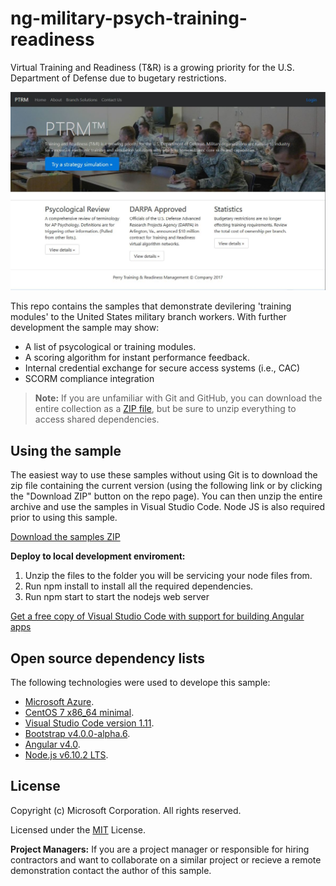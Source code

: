 # ng-military-psych-training-readiness
Virtual Training and Readiness (T&amp;R) is a growing priority for the U.S. Department of Defense due to bugetary restrictions.

![Screen shot](https://github.com/185SE14THST/ng-military-psych-training-readiness/blob/master/sample.jpg "Sample")

This repo contains the samples that demonstrate devilering 'training modules' to the United States military branch workers. With further development the sample may show:
* A list of psycological or training modules.
* A scoring algorithm for instant performance feedback.
* Internal credential exchange for secure access systems (i.e., CAC)
* SCORM compliance integration

> **Note:** If you are unfamiliar with Git and GitHub, you can download the entire collection as a 
> [ZIP file](https://github.com/185SE14THST/ng-military-psych-training-readiness/archive/master.zip), but be 
> sure to unzip everything to access shared dependencies. 

## Using the sample
The easiest way to use these samples without using Git is to download the zip file containing the current version (using the following link or by clicking the "Download ZIP" button on the repo page). You can then unzip the entire archive and use the samples in Visual Studio Code. Node JS is also required prior to using this sample.

   [Download the samples ZIP](../../archive/master.zip)

   **Deploy to local development enviroment:** 
   1. Unzip the files to the folder you will be servicing your node files from.
   2. Run npm install to install all the required dependencies.   
   3. Run npm start to start the nodejs web server 

[Get a free copy of Visual Studio Code with support for building Angular apps](https://code.visualstudio.com/download)

## Open source dependency lists
The following technologies were used to develope this sample:
* [Microsoft Azure](https://azure.microsoft.com/en-us/).
* [CentOS 7 x86_64 minimal](https://www.centos.org/).
* [Visual Studio Code version 1.11](https://code.visualstudio.com/).
* [Bootstrap v4.0.0-alpha.6](https://v4-alpha.getbootstrap.com/).
* [Angular v4.0](https://angular.io/).
* [Node.js v6.10.2 LTS](http://nodejs.com/).

## License

Copyright (c) Microsoft Corporation. All rights reserved.

Licensed under the [MIT](LICENSE.txt) License.

**Project Managers:** If you are a project manager or responsible for hiring contractors and want to collaborate on a similar project or recieve a remote demonstration contact the author of this sample.


